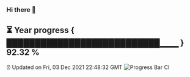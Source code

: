 ### Hi there 👋
⏳ Year progress { ███████████████████████████▁▁▁ } 92.32 %
---
⏰ Updated on Fri, 03 Dec 2021 22:48:32 GMT
![Progress Bar CI](https://github.com/liununu/liununu/workflows/Progress%20Bar%20CI/badge.svg)
